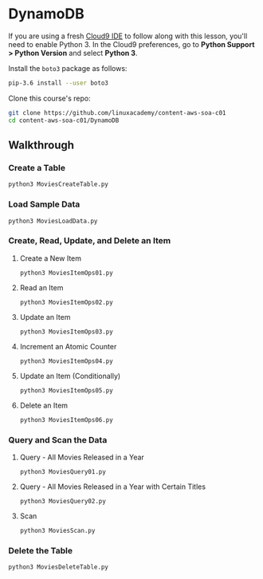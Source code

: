 # DynamoDB

If you are using a fresh [Cloud9 IDE](https://aws.amazon.com/cloud9/) to follow along with this lesson, you'll need to enable Python 3. In the Cloud9 preferences, go to **Python Support > Python Version** and select **Python 3**.

Install the `boto3` package as follows:

```sh
pip-3.6 install --user boto3
```

Clone this course's repo:

```sh
git clone https://github.com/linuxacademy/content-aws-soa-c01
cd content-aws-soa-c01/DynamoDB
```

## Walkthrough

### Create a Table

`python3 MoviesCreateTable.py`

### Load Sample Data

`python3 MoviesLoadData.py`

### Create, Read, Update, and Delete an Item

1. Create a New Item

    `python3 MoviesItemOps01.py`

2. Read an Item

    `python3 MoviesItemOps02.py`

3. Update an Item

    `python3 MoviesItemOps03.py`

4. Increment an Atomic Counter

    `python3 MoviesItemOps04.py`

5. Update an Item (Conditionally)

    `python3 MoviesItemOps05.py`

6. Delete an Item

    `python3 MoviesItemOps06.py`

### Query and Scan the Data

1. Query - All Movies Released in a Year

    `python3 MoviesQuery01.py`

1. Query - All Movies Released in a Year with Certain Titles

    `python3 MoviesQuery02.py`

1. Scan

    `python3 MoviesScan.py`

### Delete the Table

`python3 MoviesDeleteTable.py`